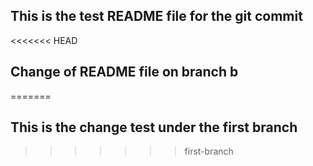 ## This is the test README file for the git commit

<<<<<<< HEAD
## Change of README file on branch b
=======
## This is the change test under the first branch
>>>>>>> first-branch

